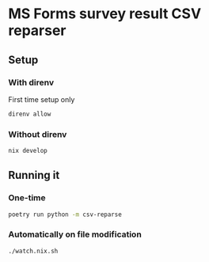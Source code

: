 # MS Forms survey result CSV reparser

## Setup

### With direnv

First time setup only

```sh
direnv allow
```

### Without direnv

```sh
nix develop
```

## Running it

### One-time

```sh
poetry run python -m csv-reparse
```

### Automatically on file modification

```sh
./watch.nix.sh
```
